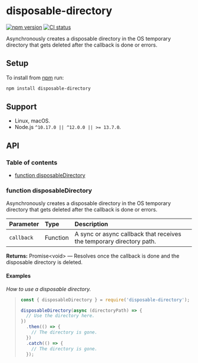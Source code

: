 # disposable-directory

[![npm version](https://badgen.net/npm/v/disposable-directory)](https://npm.im/disposable-directory) [![CI status](https://github.com/jaydenseric/disposable-directory/workflows/CI/badge.svg)](https://github.com/jaydenseric/disposable-directory/actions)

Asynchronously creates a disposable directory in the OS temporary directory that gets deleted after the callback is done or errors.

## Setup

To install from [npm](https://npmjs.com) run:

```sh
npm install disposable-directory
```

## Support

- Linux, macOS.
- Node.js `^10.17.0 || ^12.0.0 || >= 13.7.0`.

## API

### Table of contents

- [function disposableDirectory](#function-disposabledirectory)

### function disposableDirectory

Asynchronously creates a disposable directory in the OS temporary directory that gets deleted after the callback is done or errors.

| Parameter | Type | Description |
| :-- | :-- | :-- |
| `callback` | Function | A sync or async callback that receives the temporary directory path. |

**Returns:** Promise&lt;void> — Resolves once the callback is done and the disposable directory is deleted.

#### Examples

_How to use a disposable directory._

> ```js
> const { disposableDirectory } = require('disposable-directory');
>
> disposableDirectory(async (directoryPath) => {
>   // Use the directory here.
> })
>   .then(() => {
>     // The directory is gone.
>   })
>   .catch(() => {
>     // The directory is gone.
>   });
> ```

